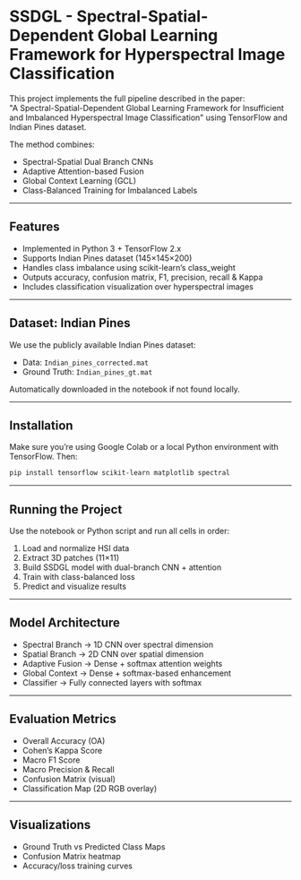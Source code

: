 # SSDGL - Spectral-Spatial-Dependent Global Learning Framework for Hyperspectral Image Classification

This project implements the full pipeline described in the paper:  
"A Spectral-Spatial-Dependent Global Learning Framework for Insufficient and Imbalanced Hyperspectral Image Classification" using TensorFlow and Indian Pines dataset.

The method combines:
- Spectral-Spatial Dual Branch CNNs
- Adaptive Attention-based Fusion
- Global Context Learning (GCL)
- Class-Balanced Training for Imbalanced Labels

---

## Features

- Implemented in Python 3 + TensorFlow 2.x
- Supports Indian Pines dataset (145×145×200)
- Handles class imbalance using scikit-learn’s class_weight
- Outputs accuracy, confusion matrix, F1, precision, recall & Kappa
- Includes classification visualization over hyperspectral images

---

## Dataset: Indian Pines

We use the publicly available Indian Pines dataset:

- Data: `Indian_pines_corrected.mat`  
- Ground Truth: `Indian_pines_gt.mat`

Automatically downloaded in the notebook if not found locally.

---

## Installation

Make sure you’re using Google Colab or a local Python environment with TensorFlow. Then:

```bash
pip install tensorflow scikit-learn matplotlib spectral
```

---

## Running the Project

Use the notebook or Python script and run all cells in order:

1. Load and normalize HSI data
2. Extract 3D patches (11×11)
3. Build SSDGL model with dual-branch CNN + attention
4. Train with class-balanced loss
5. Predict and visualize results

---

## Model Architecture

- Spectral Branch → 1D CNN over spectral dimension
- Spatial Branch → 2D CNN over spatial dimension
- Adaptive Fusion → Dense + softmax attention weights
- Global Context → Dense + softmax-based enhancement
- Classifier → Fully connected layers with softmax

---

## Evaluation Metrics

- Overall Accuracy (OA)
- Cohen’s Kappa Score
- Macro F1 Score
- Macro Precision & Recall
- Confusion Matrix (visual)
- Classification Map (2D RGB overlay)

---

## Visualizations

- Ground Truth vs Predicted Class Maps
- Confusion Matrix heatmap
- Accuracy/loss training curves

